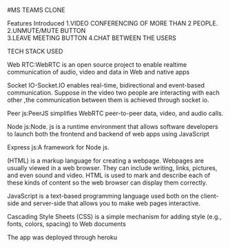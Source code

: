 #MS TEAMS CLONE

Features Introduced
1.VIDEO CONFERENCING OF MORE THAN 2 PEOPLE.
2.UNMUTE/MUTE BUTTON  
3.LEAVE MEETING BUTTON
4.CHAT BETWEEN THE USERS


TECH STACK USED

Web RTC:WebRTC is an open source project to enable realtime communication of audio, video and data in Web and native apps


Socket IO-Socket.IO enables real-time, bidirectional and event-based communication. Suppose in the video two people are interacting with each other ,the communication between them is achieved through socket io.


Peer js:PeerJS simplifies WebRTC peer-to-peer data, video, and audio calls. 


Node js:Node. js is a runtime environment that allows software developers to launch both the frontend and backend of web apps using JavaScript


Express js:A framework for Node js.


(HTML) is a markup language for creating a webpage. Webpages are usually viewed in a web browser. They can include writing, links, pictures, and even sound and video. HTML is used to mark and describe each of these kinds of content so the web browser can display them correctly.


JavaScript is a text-based programming language used both on the client-side and server-side that allows you to make web pages interactive.


Cascading Style Sheets (CSS) is a simple mechanism for adding style (e.g., fonts, colors, spacing) to Web documents


The app was deployed through heroku 
